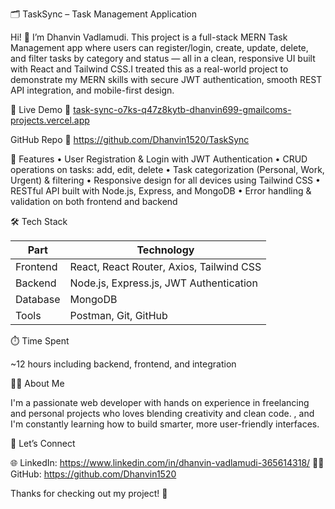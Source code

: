 🗂️ TaskSync – Task Management Application

Hi! 👋 I’m Dhanvin Vadlamudi.
This project is a full-stack MERN Task Management app where users can register/login, create, update, delete, and filter tasks by category and status — all in a clean, responsive UI built with React and Tailwind CSS.I treated this as a real-world project to demonstrate my MERN skills with secure JWT authentication, smooth REST API integration, and mobile-first design.

🚀 Live Demo
🔗 [task-sync-o7ks-q47z8kytb-dhanvin699-gmailcoms-projects.vercel.app](url)

GitHub Repo
🔗 https://github.com/Dhanvin1520/TaskSync

🎯 Features
	•	User Registration & Login with JWT Authentication
	•	CRUD operations on tasks: add, edit, delete
	•	Task categorization (Personal, Work, Urgent) & filtering
	•	Responsive design for all devices using Tailwind CSS
	•	RESTful API built with Node.js, Express, and MongoDB
	•	Error handling & validation on both frontend and backend

🛠️ Tech Stack

Part	     |     Technology
-----------|--------------------------------------------
Frontend   |  React, React Router, Axios, Tailwind CSS
Backend	   |  Node.js, Express.js, JWT Authentication
Database	 |  MongoDB
Tools      |  Postman, Git, GitHub


⏱️ Time Spent

~12 hours including backend, frontend, and integration


🙋🏻 About Me

I'm a passionate web developer with hands on experience in freelancing and personal projects  who loves blending creativity and clean code. , and I'm constantly learning how to build smarter, more user-friendly interfaces.

🔗 Let’s Connect

🌐 LinkedIn: https://www.linkedin.com/in/dhanvin-vadlamudi-365614318/
👨‍💻 GitHub: https://github.com/Dhanvin1520


Thanks for checking out my project! 🚀

